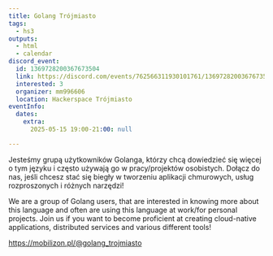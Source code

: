 ```yaml
---
title: Golang Trójmiasto
tags:
  - hs3
outputs:
  - html
  - calendar
discord_event:
  id: 1369728200367673504
  link: https://discord.com/events/762566311930101761/1369728200367673504
  interested: 3
  organizer: mm996606
  location: Hackerspace Trójmiasto
eventInfo:
  dates:
    extra:
      2025-05-15 19:00-21:00: null

---
```


Jesteśmy grupą użytkowników Golanga, którzy chcą dowiedzieć się więcej o tym języku i często używają go w pracy/projektów osobistych. Dołącz do nas, jeśli chcesz stać się biegły w tworzeniu aplikacji chmurowych, usług rozproszonych i różnych narzędzi!

We are a group of Golang users, that are interested in knowing more about this language and often are using this language at work/for personal projects. Join us if you want to become proficient at creating cloud-native applications, distributed services and various different tools!

https://mobilizon.pl/@golang_trojmiasto
